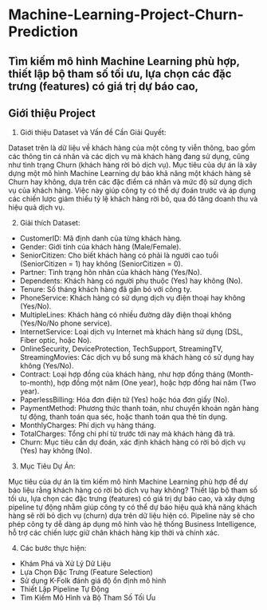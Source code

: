 # Machine-Learning-Project-Churn-Prediction
Tìm kiếm mô hình Machine Learning phù hợp, thiết lập bộ tham số tối ưu, lựa chọn các đặc trưng (features) có giá trị dự báo cao,
---------
## Giới thiệu Project
1. Giới thiệu Dataset và Vấn đề Cần Giải Quyết:

Dataset trên là dữ liệu về khách hàng của một công ty viễn thông, bao gồm các thông tin cá nhân và các dịch vụ mà khách hàng đang sử dụng, cũng như tình trạng Churn (khách hàng rời bỏ dịch vụ). Mục tiêu của dự án là xây dựng một mô hình Machine Learning dự báo khả năng một khách hàng sẽ Churn hay không, dựa trên các đặc điểm cá nhân và mức độ sử dụng dịch vụ của khách hàng. Việc này giúp công ty có thể dự đoán trước và áp dụng các chiến lược giảm thiểu tỷ lệ khách hàng rời bỏ, qua đó tăng doanh thu và hiệu quả dịch vụ.

2. Giải thích Dataset:
- CustomerID: Mã định danh của từng khách hàng.
- Gender: Giới tính của khách hàng (Male/Female).
- SeniorCitizen: Cho biết khách hàng có phải là người cao tuổi (SeniorCitizen = 1) hay không (SeniorCitizen = 0).
- Partner: Tình trạng hôn nhân của khách hàng (Yes/No).
- Dependents: Khách hàng có người phụ thuộc (Yes) hay không (No).
- Tenure: Số tháng khách hàng đã gắn bó với công ty.
- PhoneService: Khách hàng có sử dụng dịch vụ điện thoại hay không (Yes/No).
- MultipleLines: Khách hàng có nhiều đường dây điện thoại không (Yes/No/No phone service).
- InternetService: Loại dịch vụ Internet mà khách hàng sử dụng (DSL, Fiber optic, hoặc No).
- OnlineSecurity, DeviceProtection, TechSupport, StreamingTV, StreamingMovies: Các dịch vụ bổ sung mà khách hàng có sử dụng hay không (Yes/No).
- Contract: Loại hợp đồng của khách hàng, như hợp đồng tháng (Month-to-month), hợp đồng một năm (One year), hoặc hợp đồng hai năm (Two year).
- PaperlessBilling: Hóa đơn điện tử (Yes) hoặc hóa đơn giấy (No).
- PaymentMethod: Phương thức thanh toán, như chuyển khoản ngân hàng tự động, thanh toán qua séc, hoặc thanh toán qua thẻ tín dụng.
- MonthlyCharges: Phí dịch vụ hàng tháng.
- TotalCharges: Tổng chi phí từ trước tới nay mà khách hàng đã trả.
- Churn: Mục tiêu cần dự đoán, xác định khách hàng có rời bỏ dịch vụ (Yes) hay không (No).

3. Mục Tiêu Dự Án:

Mục tiêu của dự án là tìm kiếm mô hình Machine Learning phù hợp để dự báo liệu rằng khách hàng có rời bỏ dịch vụ hay không? Thiết lập bộ tham số tối ưu, lựa chọn các đặc trưng (features) có giá trị dự báo cao, và xây dựng pipeline tự động nhằm giúp công ty có thể dự báo hiệu quả khả năng khách hàng sẽ rời bỏ dịch vụ (churn) dựa trên dữ liệu hiện có. Pipeline này sẽ cho phép công ty dễ dàng áp dụng mô hình vào hệ thống Business Intelligence, hỗ trợ các chiến lược giữ chân khách hàng kịp thời và chính xác.

4. Các bước thực hiện:

- Khám Phá và Xử Lý Dữ Liệu
- Lựa Chọn Đặc Trưng (Feature Selection)
- Sử dụng K-Folk đánh giá độ ổn định mô hình
- Thiết Lập Pipeline Tự Động
- Tìm Kiếm Mô Hình và Bộ Tham Số Tối Ưu
